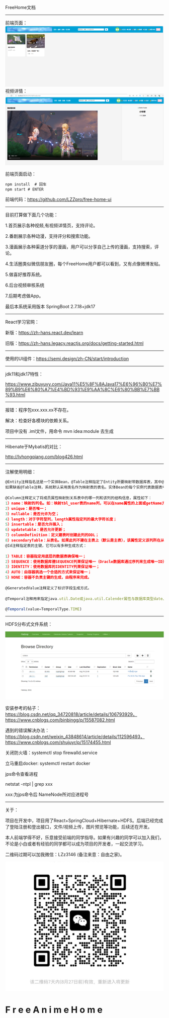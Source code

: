 FreeHome文档

----------------------------------------------
前端页面：
![](FreeAnimeHomeServer/src/main/resources/images/img.png)
视频详情：
![](FreeAnimeHomeServer/src/main/resources/images/start.png)

前端页面启动：

```
npm install  # 回车
npm start # ENTER
```
前端代码：https://github.com/LZZpro/free-home-ui

------------------------------

目前打算做下面几个功能：

1.首页展示各种视频,有视频详情页，支持评论。

2.番剧展示各种动漫，支持评分和搜索功能。

3.漫画展示各种渠道分享的漫画，用户可以分享自己上传的漫画，支持搜索，评论。

4.生活圈类似微信朋友圈，每个FreeHome用户都可以看到，又有点像微博发帖。

5.做喜好推荐系统。

6.后台视频审核系统

7.后期考虑做App。

最后本系统采用版本 SpringBoot 2.7.18+jdk17

--------------

React学习官网：

新版：https://zh-hans.react.dev/learn

旧版：https://zh-hans.legacy.reactjs.org/docs/getting-started.html

-----------------

使用的UI组件：https://semi.design/zh-CN/start/introduction

-----------

jdk11和jdk17特性：

https://www.zibuyuyy.com/Java11%E5%8F%8AJava17%E6%96%B0%E7%89%B9%E6%80%A7%E4%BD%93%E9%AA%8C%E6%80%BB%E7%BB%93.html

---------

报错：程序包xxx.xxx.xx不存在。

解决：检查好各模块的依赖关系。

项目中没有 .iml文件，用命令 mvn idea:module 去生成

----

Hibenate于Mybatis的对比：

http://lvhongqiang.com/blog426.html

-----

注解使用明细：

```javascript
@Entity注释指名这是一个实体Bean，@Table注释指定了Entity所要映射带数据库表，其中@Table.name()用来指定映射表的表名。
如果缺省@Table注释，系统默认采用类名作为映射表的表名。实体Bean的每个实例代表数据表中的一行数据，行中的一列对应实例中的一个属性。

@Column注释定义了将成员属性映射到关系表中的哪一列和该列的结构信息，属性如下：
1）name：映射的列名。如：映射tbl_user表的name列，可以在name属性的上面或getName方法上面加入；
2）unique：是否唯一；
3）nullable：是否允许为空；
4）length：对于字符型列，length属性指定列的最大字符长度；
5）insertable：是否允许插入；
6）updatetable：是否允许更新；
7）columnDefinition：定义建表时创建此列的DDL；
8）secondaryTable：从表名。如果此列不建在主表上（默认是主表），该属性定义该列所在从表的名字。
@Id注释指定表的主键，它可以有多种生成方式：

1）TABLE：容器指定用底层的数据表确保唯一；
2）SEQUENCE：使用数据库德SEQUENCE列莱保证唯一（Oracle数据库通过序列来生成唯一ID）；
3）IDENTITY：使用数据库的IDENTITY列莱保证唯一；
4）AUTO：由容器挑选一个合适的方式来保证唯一；
5）NONE：容器不负责主键的生成，由程序来完成。

@GeneratedValue注释定义了标识字段生成方式。

@Temporal注释用来指定java.util.Date或java.util.Calender属性与数据库类型date、time或timestamp中的那一种类型进行映射。

@Temporal(value=TemporalType.TIME)
```

--------

HDFS分布式文件系统：

![](FreeAnimeHomeServer/src/main/resources/images/hdfs.png)

安装参考的帖子：https://blog.csdn.net/qq_34720818/article/details/106793929，https://www.cnblogs.com/binbingg/p/15587082.html

遇到的错误解决办法：https://blog.csdn.net/weixin_43848614/article/details/112596493，https://www.cnblogs.com/shujuyr/p/15174455.html

关闭防火墙：systemctl stop firewalld.service

立马重启docker:  systemctl restart docker

jps命令查看进程

netstat -ntpl | grep xxx

xxx:为jps命令后 NameNode所对应进程号

--------------

关于：

项目在开发中，项目用了React+SpringCloud+Hibernate+HDFS。后端已经完成了登陆注册和登出接口，文件/视频上传，图片预览等功能，后续还在开发。

本人前端学得不好，乐意接受前端的同学指导。如果有兴趣的同学可以加入我们，不论是小白或者有经验的同学都可以成为项目的开发者，一起交流学习。

二维码过期可以加我微信：LZz3146 (备注来意：自由之家)。

![](FreeAnimeHomeServer/src/main/resources/images/chat.png)
#   F r e e A n i m e H o m e
